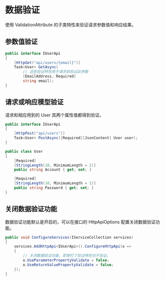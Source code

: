 ﻿# 数据验证
使用 ValidationAttribute 的子类特性来验证请求参数值和响应结果。

## 参数值验证
```csharp
public interface IUserApi
{    
    [HttpGet("api/users/{email}")]
    Task<User> GetAsync(
        // 这些验证特性用于请求前验证此参数
        [EmailAddress, Required] 
        string email);
}
```

## 请求或响应模型验证
请求和相应用到的 User 其两个属性值都得到验证。
```csharp
public interface IUserApi
{
    [HttpPost("api/users")]
    Task<User> PostAsync([Required][JsonContent] User user);
}

public class User
{
    [Required]
    [StringLength(10, MinimumLength = 1)]
    public string Account { get; set; }

    [Required]
    [StringLength(10, MinimumLength = 1)]
    public string Password { get; set; }
}
```

## 关闭数据验证功能
数据验证功能默认是开启的，可以在接口的 HttpApiOptions 配置关闭数据验证功能。

```csharp
public void ConfigureServices(IServiceCollection services)
{
    services.AddHttpApi<IUserApi>().ConfigureHttpApi(o =>
    {
        // 关闭数据验证功能，即使打了验证特性也不验证。
        o.UseParameterPropertyValidate = false;
        o.UseReturnValuePropertyValidate = false;
    }); 
}
```